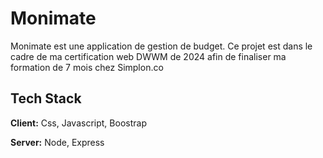 # Monimate

Monimate est une application de gestion de budget.
Ce projet est dans le cadre de ma certification web DWWM de 2024 afin de finaliser ma formation de 7 mois chez Simplon.co


## Tech Stack

**Client:** Css, Javascript, Boostrap

**Server:** Node, Express
